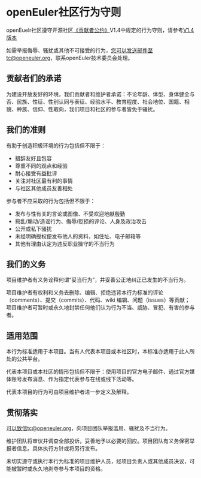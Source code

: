 # openEuler社区行为守则

openEuelr社区遵守开源社区[《贡献者公约》](https://contributor-covenant.org)V1.4中规定的行为守则，请参考[V1.4版本](https://www.contributor-covenant.org/zh-cn/version/1/4/code-of-conduct.html)



如需举报侮辱、骚扰或其他不可接受的行为，您可以发送邮件至tc@openeuler.org，联系openEuler技术委员会处理。



## 贡献者们的承诺

为建设开放友好的环境，我们贡献者和维护者承诺：不论年龄、体型、身体健全与否、民族、性征、性别认同与表征、经验水平、教育程度、社会地位、国籍、相貌、种族、信仰、性取向，我们项目和社区的参与者皆免于骚扰。



## 我们的准则

有助于创造积极环境的行为包括但不限于：

* 措辞友好且包容
* 尊重不同的观点和经验
* 耐心接受有益批评
* 关注对社区最有利的事情
* 与社区其他成员友善相处

参与者不应采取的行为包括但不限于：

* 发布与性有关的言论或图像、不受欢迎地献殷勤
* 捣乱/煽动/造谣行为、侮辱/贬损的评论、人身及政治攻击
* 公开或私下骚扰
* 未经明确授权便发布他人的资料，如住址、电子邮箱等
* 其他有理由认定为违反职业操守的不当行为



## 我们的义务

项目维护者有义务诠释何谓“妥当行为”，并妥善公正地纠正已发生的不当行为。

项目维护者有权利和义务去删除、编辑、拒绝违背本行为标准的评论（comments）、提交（commits）、代码、wiki 编辑、问题（issues）等贡献；项目维护者可暂时或永久地封禁任何他们认为行为不当、威胁、冒犯、有害的参与者。



## 适用范围

本行为标准适用于本项目。当有人代表本项目或本社区时，本标准亦适用于此人所处的公共平台。

代表本项目或本社区的情形包括但不限于：使用项目的官方电子邮件、通过官方媒体账号发布消息、作为指定代表参与在线或线下活动等。

代表本项目的行为可由项目维护者进一步定义及解释。



## 贯彻落实

可以致信tc@openeuler.org，向项目团队举报滥用、骚扰及不当行为。

维护团队将审议并调查全部投诉，妥善地予以必要的回应。项目团队有义务保密举报者信息。具体执行方针或将另行发布。

未切实遵守或执行本行为标准的项目维护人员，经项目负责人或其他成员决议，可能被暂时或永久地剥夺参与本项目的资格。




